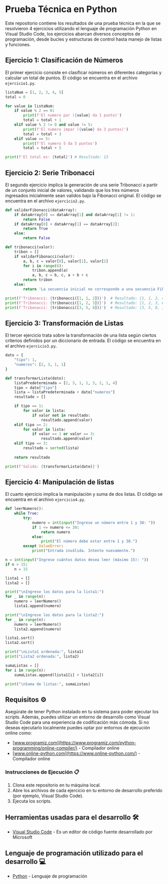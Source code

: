 # Prueba Técnica en Python

Este repositorio contiene los resultados de una prueba técnica en la que se resolvieron 4 ejercicios utilizando el lenguaje de programación Python en Visual Studio Code, 
los ejercicios abarcan diversos conceptos de programación, desde bucles y estructuras de control hasta manejo de listas y funciones.

## Ejercicio 1: Clasificación de Números

El primer ejercicio consiste en clasificar números en diferentes categorías y calcular un total de puntos. El código se encuentra en el archivo `ejercicio1.py`.

```python
listaNum = [1, 2, 3, 4, 5]
total = 0

for value in listaNum:
    if value % 2 == 0:
        print(f'El numero par ({value} da 1 punto)')
        total = total + 1
    elif value % 2 != 0 and value != 5:
        print(f'El numero impar ({value} da 3 puntos)')
        total = total + 3
    elif value == 5:
        print(f'El numero 5 da 5 puntos')
        total = total + 5

print(f'El total es: {total}') # Resultado: 13
```
## Ejercicio 2: Serie Tribonacci

El segundo ejercicio implica la generación de una serie Tribonacci a partir de un conjunto inicial de valores, validando que los tres números ingresados inicialmente sean validos bajo la Fibonacci original. El código se encuentra en el archivo `ejercicio2.py`.

```python
def validarFibonacci(dataArray):
    if dataArray[0] == dataArray[1] and dataArray[1] != 1:
        return False
    if dataArray[0] + dataArray[1] == dataArray[2]:
        return True
    else:
        return False

def tribonacci(valor):
    tribon = []
    if validarFibonacci(valor):
        a, b, c = valor[0], valor[1], valor[2]
        for i in range(6):
            tribon.append(a)
            a, b, c = b, c, a + b + c
        return tribon
    else:
        return 'La secuencia inicial no corresponde a una secuencia Fibonacci válida'

print(f'Tribonacci: {tribonacci([1, 1, 2])}')  # Resultado: [1, 1, 2, 4, 7, 13]
print(f'Tribonacci: {tribonacci([1, 2, 3])}')  # Resultado: [1, 2, 3, 6, 11, 20]
print(f'Tribonacci: {tribonacci([3, 5, 8])}')  # Resultado: [3, 5, 8, 16, 29, 53]
```

## Ejercicio 3: Transformación de Listas

El tercer ejercicio trata sobre la transformación de una lista según ciertos criterios definidos por un diccionario de entrada. El código se encuentra en el archivo `ejercicio3.py`. 

```python
dato = {
    "tipo": 1,
    "numeros": [2, 3, 1, 1]
}

def transformarLista(dato):
    listaPredeterminada = [2, 3, 1, 1, 3, 2, 1, 4]
    tipo = dato["tipo"]
    lista = listaPredeterminada + dato["numeros"]
    resultado = []

    if tipo == 1:
        for valor in lista:
            if valor not in resultado:
                resultado.append(valor)
    elif tipo == 2:
        for valor in lista:
            if valor == 1 or valor == 3:
                resultado.append(valor)
    elif tipo == 3:
        resultado = sorted(lista)
    
    return resultado

print(f'Salida: {transformarLista(dato)}')
```

## Ejercicio 4: Manipulación de listas

El cuarto ejercicio implica la manipulación y suma de dos listas. El código se encuentra en el archivo `ejercicio4.py`.

```python
def leerNumero():
    while True:
        try:
            numero = int(input("Ingrese un número entre 1 y 30: "))
            if 1 <= numero <= 30:
                return numero
            else:
                print("El número debe estar entre 1 y 30.")
        except ValueError:
            print("Entrada inválida. Intente nuevamente.")

n = int(input("Ingrese cuántos datos desea leer (máximo 15): "))
if n > 15:
    n = 15

lista1 = []
lista2 = []

print("\nIngrese los datos para la lista1:")
for _ in range(n):
    numero = leerNumero()
    lista1.append(numero)

print("\nIngrese los datos para la lista2:")
for _ in range(n):
    numero = leerNumero()
    lista2.append(numero)

lista1.sort()
lista2.sort()

print("\nLista1 ordenada:", lista1)
print("Lista2 ordenada:", lista2)

sumaListas = []
for i in range(n):
    sumaListas.append(lista1[i] + lista2[i])

print("\nSuma de listas:", sumaListas)
```

## Requisitos ⚙️

Asegúrate de tener Python instalado en tu sistema para poder ejecutar los scripts. Además, puedes utilizar un entorno de desarrollo como Visual Studio Code para una experiencia de codificación más cómoda.
Si no deseas ejecutarlo localmente puedes optar por entornos de ejecución online como:
* [www.programiz.com](https://www.programiz.com/python-programming/online-compiler/) - Compilador online
* [www.online-python.com](https://www.online-python.com/) - Compilador online

### Instrucciones de Ejecución 📋
1. Clona este repositorio en tu máquina local.
2. Abre los archivos de cada ejercicio en tu entorno de desarrollo preferido (por ejemplo, Visual Studio Code).
3. Ejecuta los scripts.


## Herramientas usadas para el desarrollo 🛠️

* [Visual Studio Code](https://code.visualstudio.com/) - Es un editor de código fuente desarrollado por Microsoft

## Lenguaje de programación utilizado para el desarrollo 💻
* [Python](https://developer.mozilla.org/es/docs/Web/JavaScript) - Lenguaje de programación
